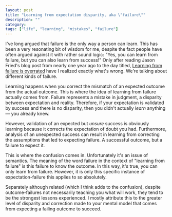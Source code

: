 ```yaml
---
layout: post
title: "Learning from expectation disparity, aka \"failure\""
description: ""
category: 
tags: ["life", "learning", "mistakes", "failure"]
---
```


I've long argued that failure is the only way a person can learn. This has been a very resonating bit of wisdom for me, despite the fact people have often argued against it with rather sound logic: "Yes, you can learn from failure, but you can also learn from success!" Only after reading Jason Fried's blog post from nearly one year ago to the day titled, [Learning from failure is overrated](http://37signals.com/svn/posts/1555-learning-from-failure-is-overrated) have I realized exactly what's wrong. We're talking about different kinds of failure.

Learning happens when you correct the mismatch of an expected outcome from the actual outcome. This is where the idea of learning from failure actually comes from. Failure represents a mistake in judgment, a disparity between expectation and reality. Therefore, if your expectation is validated by success and there is no disparity, then you didn't actually *learn* anything &mdash; you already knew.

However, validation of an expected but *unsure* success is obviously learning because it corrects the expectation of doubt you had. Furthermore, analysis of an unexpected success can result in learning from correcting the assumptions that led to expecting failure. A successful outcome, but a failure to expect it.

This is where the confusion comes in. Unfortunately it's an issue of semantics. The meaning of the word failure in the context of "learning from failure" is this failure to know the outcome. In this way, it's true, you can only learn from failure. However, it is only this specific instance of expectation-failure this applies to so absolutely.

Separately although related (which I think adds to the confusion), despite outcome-failures not necessarily teaching you what will work, they tend to be the strongest lessons experienced. I mostly attribute this to the greater level of disparity and correction made to your mental model that comes from expecting a failing outcome to succeed.
